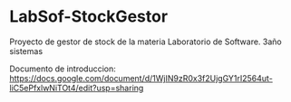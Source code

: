 # LabSof-StockGestor
Proyecto de gestor de stock de la materia Laboratorio de Software. 3año sistemas

Documento de introduccion:
https://docs.google.com/document/d/1WjIN9zR0x3f2UjgGY1rI2564ut-liC5ePfxlwNiTOt4/edit?usp=sharing